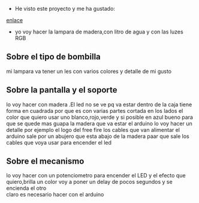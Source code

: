 * He visto este proyecto y me ha gustado:

[enlace](https://www.youtube.com/watch?v=mwwMJocGT2g)

* yo voy hacer la lampara de madera,con litro de agua y con las luzes RGB

## Sobre el tipo de bombilla

 mi lampara va tener un les con varios colores y detalle de mi gusto


## Sobre la pantalla y el soporte

 lo voy hacer con madera .El led no se ve pq va estar dentro de la caja 
 tiene forma en cuadrada por que es con varias partes cortada en los lados
 el color que quiero usar uno blanco,rojo,verde y si posible en azul
 bueno para que se quede mas guapa la madera que va estar el arduino lo voy hacer un detalle por ejemplo el logo del free fire
 los cables que van alimentar el arduino sale por un abujero que esta abajo de la madera paar que sale los cables que voya usar para encender el led

## Sobre el mecanismo

 lo voy hacer con un potenciometro para encender el LED
 y el efecto que quiero,brilla un color voy a poner un delay de pocos segundos y se encienda el otro  
 claro es necesario hacer con el arduino 
